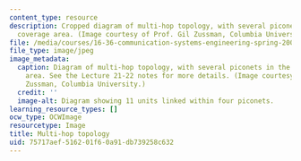 ```yaml
---
content_type: resource
description: Cropped diagram of multi-hop topology, with several piconets in the same
  coverage area. (Image courtesy of Prof. Gil Zussman, Columbia University.)
file: /media/courses/16-36-communication-systems-engineering-spring-2009/75717aef516201f60a91db739258c632_16-36s09-th.jpg
file_type: image/jpeg
image_metadata:
  caption: Diagram of multi-hop topology, with several piconets in the same coverage
    area. See the Lecture 21-22 notes for more details. (Image courtesy of Prof. Gil
    Zussman, Columbia University.)
  credit: ''
  image-alt: Diagram showing 11 units linked within four piconets.
learning_resource_types: []
ocw_type: OCWImage
resourcetype: Image
title: Multi-hop topology
uid: 75717aef-5162-01f6-0a91-db739258c632
---
```

